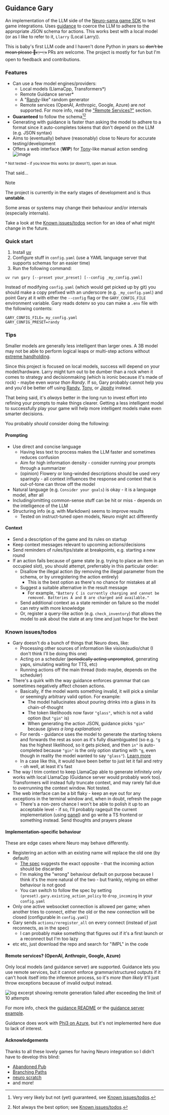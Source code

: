 ## Guidance Gary

An implementation of the LLM side of the [Neuro-sama game SDK](https://github.com/VedalAI/neuro-game-sdk) to test game integrations.
Uses [guidance](https://github.com/guidance-ai/guidance) to coerce the LLM to adhere to the appropriate JSON schema for actions. This works best with a local model (or as I like to refer to it, `Llarry` (Local Larry)).

This is baby's first LLM code and I haven't done Python in years so ~~don't be mean please 🥺👉👈~~ PRs are welcome.
The project is mostly for fun but I'm open to feedback and contributions.

### Features
- Can use a few model engines/providers:
	- Local models (LlamaCpp, Transformers\*)
	- Remote Guidance server\*
	- A "[Randy](https://github.com/VedalAI/neuro-game-sdk/blob/main/Randy/README.md)-like" random generator
	- Remote services (OpenAI, Anthropic, Google, Azure) are *not* supported. For more info, read the ["Remote Services?"](#remote-services-openai-anthropic-google-azure) section.
- **Guaranteed** to follow the schema[^1][^2]
- Generating with guidance is faster than asking the model to adhere to a format since it auto-completes tokens that don't depend on the LLM (e.g. JSON syntax)
- Aims to (eventually) behave (reasonably) close to Neuro for accurate testing/development
- Offers a web interface (**WIP**) for [Tony](https://github.com/Pasu4/neuro-api-tony)-like manual action sending
![image](https://github.com/user-attachments/assets/be4c520c-4e17-436b-81e9-1288f054913a)

<sub>\* Not tested - if you know this works (or doesn't), open an issue.</sub><br/>

That said...
> [!Note]
> The project is currently in the early stages of development and is thus **unstable**.
>
> Some areas or systems may change their behaviour and/or internals (especially internals).
>
> Take a look at the [Known issues/todos](#known-issuestodos) section for an idea of what might change in the future.

[^1]: Very very likely but not (yet) guaranteed, see [Known issues/todos](#known-issuestodos).
[^2]: Not always the best option; see [Known issues/todos](#known-issuestodos).

### Quick start
1. Install [uv](https://github.com/astral-sh/uv#installation)
2. Configure stuff in `config.yaml` (use a YAML language server that supports schemas for an easier time)
3. Run the following command:
```
uv run gary [--preset your_preset] [--config _my_config.yaml]
```
Instead of modifying `config.yaml` (which would get picked up by git) you should make a copy prefixed with an underscore (e.g. `_my_config.yaml`) and point Gary at it with either the `--config` flag or the `GARY_CONFIG_FILE` environment variable. Gary reads dotenv so you can make a `.env` file with the following contents:
```
GARY_CONFIG_FILE=_my_config.yaml
GARY_CONFIG_PRESET=randy
```

### Tips
Smaller models are generally less intelligent than larger ones. A 3B model may not be able to perform logical leaps or multi-step actions without [extreme handholding](https://github.com/Govorunb/guidance-gary/blob/843ea8d01bce2b46396fcdea1b78675eb607d88e/config.py#L90).

Since this project is focused on local models, success will depend on your model/hardware. Larry might turn out to be dumber than a rock when it comes to strategy and decisionmaking (which is ironic because it's made of rock) - maybe even *worse than Randy*.
If so, Gary probably cannot help you and you'd be better off using [Randy](https://github.com/VedalAI/neuro-game-sdk/blob/main/Randy/README.md), [Tony](https://github.com/Pasu4/neuro-api-tony), or [Jippity](https://github.com/EnterpriseScratchDev/neuro-api-jippity) instead.

That being said, it's *always* better in the long run to invest effort into refining your prompts to make things clearer.
Getting a less intelligent model to successfully play your game will help more intelligent models make even smarter decisions.

You probably *should* consider doing the following:
#### Prompting
- Use direct and concise language
	- Having less text to process makes the LLM faster and sometimes reduces confusion
	- Aim for high information density - consider running your prompts through a summarizer
	- (opinion) Flowery or long-winded descriptions should be used very sparingly - all context influences the response and context that is out-of-tone can throw off the model
- Natural language (e.g. `Consider your goals`) is okay - it is a language model, after all
- Including/omitting common-sense stuff can be hit or miss - depends on the intelligence of the LLM
- Structuring info (e.g. with Markdown) seems to improve results
	- Tested on instruct-tuned open models, Neuro might act differently

#### Context
- Send a description of the game and its rules on startup
- Keep context messages relevant to upcoming actions/decisions
- Send reminders of rules/tips/state at breakpoints, e.g. starting a new round
- If an action fails because of game state (e.g. trying to place an item in an occupied slot), you should attempt, preferrably in this particular order:
	- Disallow the illegal action (by removing the illegal parameter from the schema, or by unregistering the action entirely)
		- This is the best option as there's no chance for mistakes at all
	- Suggest a suitable alternative in the result message
		- For example, `"Battery C is currently charging and cannot be removed. Batteries A and B are charged and available."`
	- Send additional context as a state reminder on failure so the model can retry with more knowledge
	- Or, register a query-like action (e.g. `check_inventory`) that allows the model to ask about the state at any time and just hope for the best

### Known issues/todos
- Gary doesn't do a bunch of things that Neuro does, like:
	- Processing other sources of information like vision/audio/chat (I don't think I'll be doing this one)
	- Acting on a scheduler (~~periodically acting unprompted~~, generating yaps, simulating waiting for TTS, etc)
	- Running actions off the main thread (todo maybe, depends on the scheduler)
- There's a quirk with the way guidance enforces grammar that can sometimes negatively affect chosen actions.
	- Basically, if the model wants something invalid, it will pick a similar or seemingly arbitrary valid option. For example:
		- The model hallucinates about pouring drinks into a glass in its chain-of-thought
		- The token likelihoods now favor `"glass"`, which is not a valid option (but `"gin"` is)
		- When generating the action JSON, guidance picks `"gin"` because *(gives a long explanation)*
	- For nerds - guidance uses the model to generate the starting tokens and forwards the rest as soon as it's fully disambiguated (so e.g. `"g` has the highest likelihood, so it gets picked, and then `in"` is auto-completed because `"gin"` is the only option starting with `"g`, even though in reality the model wanted to say `"glass"`). [Learn more](https://github.com/guidance-ai/guidance/issues/564)
	- In a case like this, it would have been better to just let it fail and retry - oh well, at least it's fast
- The way I trim context to keep LlamaCpp able to generate infinitely only works with local LlamaCpp (Guidance server would probably work too). Transformers will instead fully truncate context, and may rarely fail due to overrunning the context window. Not tested.
- The web interface can be a bit flaky - keep an eye out for any exceptions in the terminal window and, when in doubt, refresh the page
	- There's a non-zero chance I won't be able to polish it up to an acceptable level - if so, I'll probably ragequit the current implementation (using [panel](https://github.com/holoviz/panel/)) and go write a TS frontend or something instead. Send thoughts and prayers please

#### Implementation-specific behaviour
These are edge cases where Neuro may behave differently.
- Registering an action with an existing name will replace the old one (by default)
	- [The spec](https://github.com/VedalAI/neuro-game-sdk/blob/8c0f682c5d4fa804119e7168a558e8c0568fe1fb/API/SPECIFICATION.md#parameters-3) suggests the exact opposite - that the incoming action should be discarded
	- I'm making the "wrong" behaviour default on purpose because I think it's the more natural of the two - but frankly, relying on either behaviour is not good
	- You can switch to follow the spec by setting `(preset).gary.existing_action_policy` to `drop_incoming` in your `config.yaml`
- Only one active websocket connection is allowed per game; when another tries to connect, either the old or the new connection will be closed (configurable in `config.yaml`)
- Gary sends `actions/reregister_all` on every connect (instead of just reconnects, as in the spec)
	- I can probably make something that figures out if it's a first launch or a reconnect but I'm too lazy
- etc etc, just download the repo and search for "IMPL" in the code

#### Remote services? (OpenAI, Anthropic, Google, Azure)
Only local models (and guidance server) are supported. Guidance lets you use remote services, but it cannot enforce grammar/structured outputs if it can't hook itself into the inference process, so it's *more than likely* it'll just throw exceptions because of invalid output instead.

![log excerpt showing remote generation failed after exceeding the limit of 10 attempts](https://i.imgur.com/UNtnhdV.png)

For more info, check the [guidance README](https://github.com/guidance-ai/guidance/blob/46340aa58b51a0714066a9faeba18c6cb2128f34/README.md#vertex-ai) or the [guidance server example](https://github.com/guidance-ai/guidance/blob/727e8320062746b019d29a4cf393c88641fd7e4c/notebooks/server_anachronism.ipynb).

Guidance does work with [Phi3 on Azure](https://github.com/microsoft/Phi-3CookBook/blob/main/code/01.Introduce/guidance.ipynb), but it's not implemented here due to lack of interest.

#### Acknowledgements
Thanks to all these lovely games for having Neuro integration so I didn't have to develop this blind:
- [Abandoned Pub](https://pipeheads.itch.io/abandoned-pub)
- [Branching Paths](https://shardhash.itch.io/branching-paths)
- [neuro scratch](https://tsgscraft.itch.io/neuro-scratch)
- and more!
